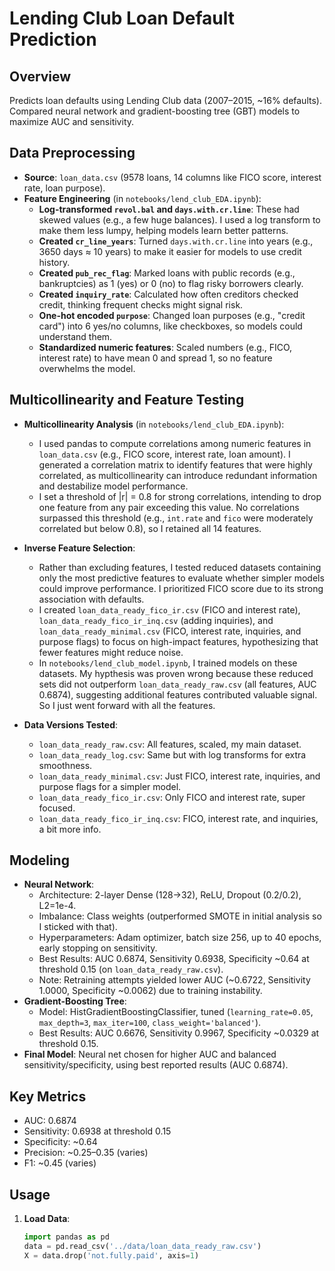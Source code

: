 # Lending Club Loan Default Prediction

## Overview
Predicts loan defaults using Lending Club data (2007–2015, ~16% defaults). Compared neural network and gradient-boosting tree (GBT) models to maximize AUC and sensitivity.

## Data Preprocessing
- **Source**: `loan_data.csv` (9578 loans, 14 columns like FICO score, interest rate, loan purpose).
- **Feature Engineering** (in `notebooks/lend_club_EDA.ipynb`):
  - **Log-transformed `revol.bal` and `days.with.cr.line`**: These had skewed values (e.g., a few huge balances). I used a log transform to make them less lumpy, helping models learn better patterns.
  - **Created `cr_line_years`**: Turned `days.with.cr.line` into years (e.g., 3650 days ≈ 10 years) to make it easier for models to use credit history.
  - **Created `pub_rec_flag`**: Marked loans with public records (e.g., bankruptcies) as 1 (yes) or 0 (no) to flag risky borrowers clearly.
  - **Created `inquiry_rate`**: Calculated how often creditors checked credit, thinking frequent checks might signal risk.
  - **One-hot encoded `purpose`**: Changed loan purposes (e.g., "credit card") into 6 yes/no columns, like checkboxes, so models could understand them.
  - **Standardized numeric features**: Scaled numbers (e.g., FICO, interest rate) to have mean 0 and spread 1, so no feature overwhelms the model.
## Multicollinearity and Feature Testing
- **Multicollinearity Analysis** (in `notebooks/lend_club_EDA.ipynb`):
  - I used pandas to compute correlations among numeric features in `loan_data.csv` (e.g., FICO score, interest rate, loan amount). I generated a correlation matrix to identify features that were highly correlated, as multicollinearity can introduce redundant information and destabilize model performance.
  - I set a threshold of |r| = 0.8 for strong correlations, intending to drop one feature from any pair exceeding this value. No correlations surpassed this threshold (e.g., `int.rate` and `fico` were moderately correlated but below 0.8), so I retained all 14 features.


- **Inverse Feature Selection**:
  - Rather than excluding features, I tested reduced datasets containing only the most predictive features to evaluate whether simpler models could improve performance. I prioritized FICO score due to its strong association with defaults.
  - I created `loan_data_ready_fico_ir.csv` (FICO and interest rate), `loan_data_ready_fico_ir_inq.csv` (adding inquiries), and `loan_data_ready_minimal.csv` (FICO, interest rate, inquiries, and purpose flags) to focus on high-impact features, hypothesizing that fewer features might reduce noise.
  - In `notebooks/lend_club_model.ipynb`, I trained models on these datasets. My hypthesis was proven wrong because these reduced sets did not outperform `loan_data_ready_raw.csv` (all features, AUC 0.6874), suggesting additional features contributed valuable signal. So I just went forward with all the features.
- **Data Versions Tested**:
  - `loan_data_ready_raw.csv`: All features, scaled, my main dataset.
  - `loan_data_ready_log.csv`: Same but with log transforms for extra smoothness.
  - `loan_data_ready_minimal.csv`: Just FICO, interest rate, inquiries, and purpose flags for a simpler model.
  - `loan_data_ready_fico_ir.csv`: Only FICO and interest rate, super focused.
  - `loan_data_ready_fico_ir_inq.csv`: FICO, interest rate, and inquiries, a bit more info.

## Modeling
- **Neural Network**:
  - Architecture: 2-layer Dense (128→32), ReLU, Dropout (0.2/0.2), L2=1e-4.
  - Imbalance: Class weights (outperformed SMOTE in initial analysis so I sticked with that).
  - Hyperparameters: Adam optimizer, batch size 256, up to 40 epochs, early stopping on sensitivity.
  - Best Results: AUC 0.6874, Sensitivity 0.6938, Specificity ~0.64 at threshold 0.15 (on `loan_data_ready_raw.csv`).
  - Note: Retraining attempts yielded lower AUC (~0.6722, Sensitivity 1.0000, Specificity ~0.0062) due to training instability.
- **Gradient-Boosting Tree**:
  - Model: HistGradientBoostingClassifier, tuned (`learning_rate=0.05`, `max_depth=3`, `max_iter=100`, `class_weight='balanced'`).
  - Best Results: AUC 0.6676, Sensitivity 0.9967, Specificity ~0.0329 at threshold 0.15.
- **Final Model**: Neural net chosen for higher AUC and balanced sensitivity/specificity, using best reported results (AUC 0.6874).

## Key Metrics
- AUC: 0.6874
- Sensitivity: 0.6938 at threshold 0.15
- Specificity: ~0.64
- Precision: ~0.25–0.35 (varies)
- F1: ~0.45 (varies)

## Usage
1. **Load Data**:
   ```python
   import pandas as pd
   data = pd.read_csv('../data/loan_data_ready_raw.csv')
   X = data.drop('not.fully.paid', axis=1)